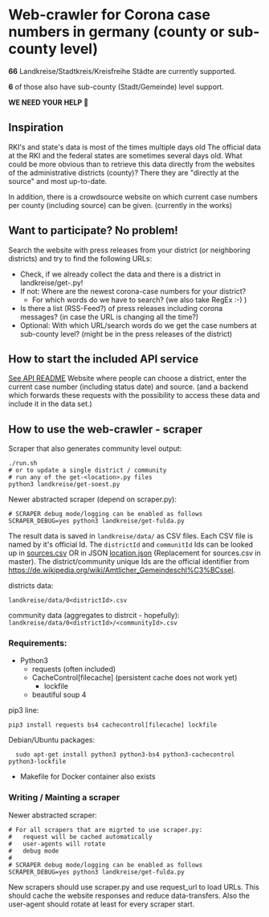 # Web-crawler for Corona case numbers in germany (county or sub-county level)

**66** Landkreise/Stadtkreis/Kreisfreihe Städte  are currently supported. 

**6** of those also have sub-county (Stadt/Gemeinde) level support.

**WE NEED YOUR HELP 🙌**

## Inspiration
RKI's and state's data is most of the times multiple days old
The official data at the RKI and the federal states are sometimes several days old. What could be more obvious than to retrieve this data directly from the websites of the administrative districts (county)? There they are "directly at the source" and most up-to-date.

In addition, there is a crowdsource website on which current case numbers per county (including source) can be given. (currently in the works)

## Want to participate? No problem!

Search the website with press releases from your district (or neighboring districts) and try to find the following URLs:
 * Check, if we already collect the data and there is a district in landkreise/get-<mydistrict>.py!
 * If not: Where are the newest corona-case numbers for your district?
   * For which words do we have to search? (we also take RegEx :-) )
 * Is there a list (RSS-Feed?) of press releases including corona messages? (in case the URL is changing all the time?)
 * Optional: With which URL/search words do we get the case numbers at sub-county level? (might be in the press releases of the district)

## How to start the included API service

[See API README](api/README.md)
Website where people can choose a district, enter the current case number (including status date) and source. (and a backend which forwards these requests with the possibility to access these data and include it in the data set.)

## How to use the web-crawler - scraper

Scraper that also generates community level output:
```
./run.sh
# or to update a single district / community
# run any of the get-<location>.py files
python3 landkreise/get-soest.py
```

Newer abstracted scraper (depend on scraper.py):
```
# SCRAPER debug mode/logging can be enabled as follows
SCRAPER_DEBUG=yes python3 landkreise/get-fulda.py
``` 

The result data is saved in `landkreise/data/` as CSV files.
Each CSV file is named by it's official Id.
The `districtId` and `communitId` Ids can be looked up in [sources.csv](https://github.com/corona-zahlen-landkreis/corona_landkreis_fallzahlen_scraping/blob/895afda1da29f1f00c2845617effdcd0011a469a/sources.csv) OR in JSON [location.json](api/db/raw-data/locations.json) (Replacement for sources.csv in master). The district/community unique Ids are the official identifier from https://de.wikipedia.org/wiki/Amtlicher_Gemeindeschl%C3%BCssel.

districts data:

```landkreise/data/0<districtId>.csv```

community data (aggregates to distrcit - hopefully):
```landkreise/data/0<districtId>/<communityId>.csv```

### Requirements:
  * Python3
    * requests (often included)
    * CacheControl[filecache] (persistent cache does not work yet)
      * lockfile
    * beautiful soup 4

pip3 line:
```
pip3 install requests bs4 cachecontrol[filecache] lockfile
```

Debian/Ubuntu packages:
```
  sudo apt-get install python3 python3-bs4 python3-cachecontrol python3-lockfile
```

  * Makefile for Docker container also exists

### Writing / Mainting a scraper

Newer abstracted scraper:
```
# For all scrapers that are migrted to use scraper.py:
#   request will be cached automatically
#   user-agents will rotate
#   debug mode
#
# SCRAPER debug mode/logging can be enabled as follows
SCRAPER_DEBUG=yes python3 landkreise/get-fulda.py
```

New scrapers should use scraper.py and use request_url to load URLs.
This should cache the website responses and reduce data-transfers.
Also the user-agent should rotate at least for every scraper start.

